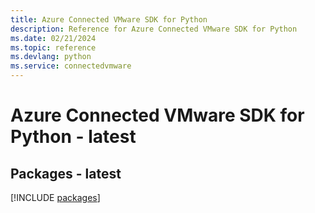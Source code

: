 ```yaml
---
title: Azure Connected VMware SDK for Python
description: Reference for Azure Connected VMware SDK for Python
ms.date: 02/21/2024
ms.topic: reference
ms.devlang: python
ms.service: connectedvmware
---
```

# Azure Connected VMware SDK for Python - latest
## Packages - latest
[!INCLUDE [packages](connected-vmware-index.md)]